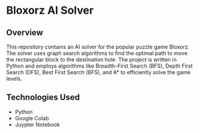 # Bloxorz AI Solver

## Overview
This repository contains an AI solver for the popular puzzle game Bloxorz. 
The solver uses graph search algorithms to find the optimal path to move the rectangular block to the destination hole. 
The project is written in Python and employs algorithms like Breadth-First Search (BFS), Depth First Search (DFS), Best First Search (BFS), and A* to efficiently solve the game levels.

## Technologies Used
- Python
- Google Colab
- Juypter Notebook
